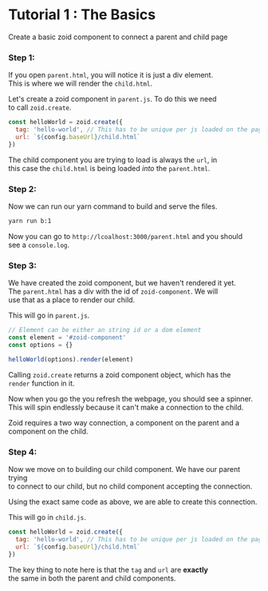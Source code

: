 # Tutorial 1 : The Basics

Create a basic zoid component to connect a parent and child page

### Step 1:

If you open `parent.html`, you will notice it is just a div element.<br/>
This is where we will render the `child.html`.<br/>

Let's create a zoid component in `parent.js`. To do this we need<br/>
to call `zoid.create`.

```javascript
const helloWorld = zoid.create({
  tag: 'hello-world', // This has to be unique per js loaded on the page
  url: `${config.baseUrl}/child.html`
})
```

The child component you are trying to load is always the `url`, in<br/>
this case the `child.html` is being loaded *into* the `parent.html`.

### Step 2:

Now we can run our yarn command to build and serve the files.

```bash
yarn run b:1
```

Now you can go to `http://lcoalhost:3000/parent.html` and you should<br/>
see a `console.log`.

### Step 3:

We have created the zoid component, but we haven't rendered it yet.<br/>
The `parent.html` has a div with the id of `zoid-component`. We will<br/>
use that as a place to render our child.

This will go in `parent.js`.

```javascript
// Element can be either an string id or a dom element
const element = '#zoid-component'
const options = {}

helloWorld(options).render(element)
```

Calling `zoid.create` returns a zoid component object, which has the<br/>
`render` function in it.

Now when you go the you refresh the webpage, you should see a spinner.<br/>
This will spin endlessly because it can't make a connection to the child.<br/>

Zoid requires a two way connection, a component on the parent and a<br/>
component on the child.

### Step 4:

Now we move on to building our child component. We have our parent trying<br/>
to connect to our child, but no child component accepting the connection.

Using the exact same code as above, we are able to create this connection.

This will go in `child.js`.

```javascript
const helloWorld = zoid.create({
  tag: 'hello-world', // This has to be unique per js loaded on the page
  url: `${config.baseUrl}/child.html`
})
```

The key thing to note here is that the `tag` and `url` are **exactly**<br/>
the same in both the parent and child components.